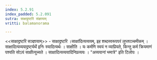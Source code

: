 ```yaml
---
index: 5.2.91
index_padded: 5.2.091
sutra: साक्षाद्द्रष्टरि संज्ञायाम्
vritti: balamanorama

---
```

<<साक्षाद्द्रष्टरि सञ्ज्ञायाम्>> - साक्षाद्द्रष्टरि ।साक्षा॑दित्यव्ययम्, इह शब्दस्वरूपपरं लुप्तपञ्चमीकम् । साक्षादित्यव्ययाद्द्रष्टर्यर्थे इनिः स्यादित्यर्थः । साक्षीति । यः कर्मणि स्वयं न व्याप्रियते, किन्तु कर्म क्रियमाणं पश्यति सोऽयं साक्षीत्युच्यते । साक्षादित्यव्ययादिनिप्रत्ययः । "अव्ययानां भमात्रे" इति टिलोपः ।